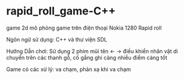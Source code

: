 # rapid_roll_game-C++

game 2d mô phỏng game trên điện thoại Nokia 1280 Rapid roll

Ngôn ngữ sử dụng: C++ và thư viện SDL

Hướng Dẫn chơi:
Sử dụng 2 phím mũi tên <- -> điều khiển nhân vật di chuyển trên các thanh gỗ, cố gắng ghi càng nhiều điểm càng tốt

Game có các xử lý: va chạm, phản xạ khi va chạm
